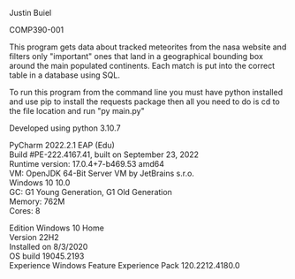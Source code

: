 Justin Buiel 

COMP390-001

This program gets data about tracked meteorites 
from the nasa website and filters only "important" ones
that land in a geographical bounding box around the 
main populated continents. Each match is put into the 
correct table in a database using SQL.

To run this program from the command line you must have 
python installed and use pip to install the requests package
then all you need to do is cd to the file location and run "py main.py"

Developed using python 3.10.7

PyCharm 2022.2.1 EAP (Edu)\
Build #PE-222.4167.41, built on September 23, 2022\
Runtime version: 17.0.4+7-b469.53 amd64\
VM: OpenJDK 64-Bit Server VM by JetBrains s.r.o.\
Windows 10 10.0\
GC: G1 Young Generation, G1 Old Generation\
Memory: 762M\
Cores: 8

Edition	Windows 10 Home\
Version	22H2\
Installed on	‎8/‎3/‎2020\
OS build	19045.2193\
Experience	Windows Feature Experience Pack 120.2212.4180.0

